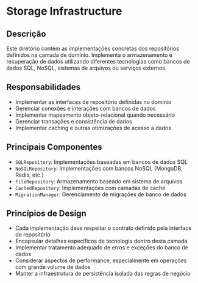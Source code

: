 # Storage Infrastructure

## Descrição

Este diretório contém as implementações concretas dos repositórios definidos na camada de domínio. Implementa o armazenamento e recuperação de dados utilizando diferentes tecnologias como bancos de dados SQL, NoSQL, sistemas de arquivos ou serviços externos.

## Responsabilidades

- Implementar as interfaces de repositório definidas no domínio
- Gerenciar conexões e interações com bancos de dados
- Implementar mapeamento objeto-relacional quando necessário
- Gerenciar transações e consistência de dados
- Implementar caching e outras otimizações de acesso a dados

## Principais Componentes

- `SQLRepository`: Implementações baseadas em bancos de dados SQL
- `NoSQLRepository`: Implementações com bancos NoSQL (MongoDB, Redis, etc.)
- `FileRepository`: Armazenamento baseado em sistema de arquivos
- `CachedRepository`: Implementações com camadas de cache
- `MigrationManager`: Gerenciamento de migrações de banco de dados

## Princípios de Design

- Cada implementação deve respeitar o contrato definido pela interface de repositório
- Encapsular detalhes específicos de tecnologia dentro desta camada
- Implementar tratamento adequado de erros e exceções do banco de dados
- Considerar aspectos de performance, especialmente em operações com grande volume de dados
- Manter a infraestrutura de persistência isolada das regras de negócio